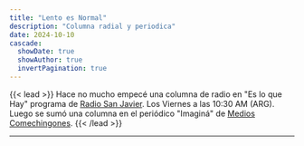 ```yaml
---
title: "Lento es Normal"
description: "Columna radial y periodica" 
date: 2024-10-10
cascade:
  showDate: true
  showAuthor: true
  invertPagination: true
---
```

{{< lead >}}
Hace no mucho empecé una columna de radio en "Es lo que Hay" programa de [Radio San Javier](https://https://radiosanjavier.com/). Los Viernes a las 10:30 AM (ARG).
Luego se sumó una columna en el periódico "Imaginá" de [Medios Comechingones](https://comechingones.com.ar/v2/).
{{< /lead >}}

---
